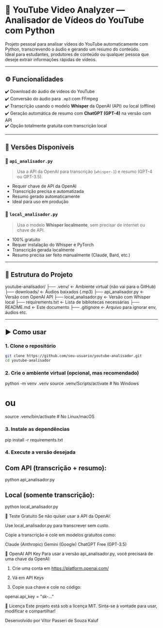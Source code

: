 # 🎥 YouTube Video Analyzer — Analisador de Vídeos do YouTube com Python

Projeto pessoal para analisar vídeos do YouTube automaticamente com Python, transcrevendo o áudio e gerando um resumo do conteúdo.  
Ideal para estudantes, produtores de conteúdo ou qualquer pessoa que deseje extrair informações rápidas de vídeos.

---

## ⚙️ Funcionalidades

✔️ Download do áudio de vídeos do YouTube  
✔️ Conversão do áudio para `.mp3` com FFmpeg  
✔️ Transcrição usando o modelo **Whisper** da OpenAI (API) ou local (offline)  
✔️ Geração automática de resumo com **ChatGPT (GPT-4)** na versão com API  
✔️ Opção totalmente gratuita com transcrição local

---

## 🧠 Versões Disponíveis

### 🔹 `api_analisador.py`
> Usa a API da OpenAI para transcrição (`whisper-1`) e resumo (GPT-4 ou GPT-3.5).
- Requer chave de API da OpenAI
- Transcrição precisa e automatizada
- Resumo gerado automaticamente
- Ideal para uso em produção

### 🔹 `local_analisador.py`
> Usa o modelo **Whisper localmente**, sem precisar de internet ou chave de API.
- 100% gratuito
- Requer instalação do Whisper e PyTorch
- Transcrição gerada localmente
- Resumo precisa ser feito manualmente (Claude, Bard, etc.)

---

## 📂 Estrutura do Projeto
youtube-analisador/
├── .venv/ ← Ambiente virtual (não vai para o GitHub)
├── downloads/ ← Áudios baixados (.mp3)
├── api_analisador.py ← Versão com OpenAI API
├── local_analisador.py ← Versão com Whisper local
├── requirements.txt ← Lista de bibliotecas necessárias
├── README.md ← Este documento
├── .gitignore ← Arquivo para ignorar env, áudios etc.


---

## ▶️ Como usar

### 1. Clone o repositório

```bash
git clone https://github.com/seu-usuario/youtube-analisador.git
cd youtube-analisador
```


### 2. Crie o ambiente virtual (opcional, mas recomendado)

python -m venv .venv
source .venv/Scripts/activate  # No Windows
# ou
source .venv/bin/activate      # No Linux/macOS


### 3. Instale as dependências

pip install -r requirements.txt


### 4. Execute a versão desejada

## Com API (transcrição + resumo):
python api_analisador.py

## Local (somente transcrição):

python local_analisador.py


🧪 Teste Gratuito
Se não quiser usar a API da OpenAI:

Use local_analisador.py para transcrever sem custo.

Copie a transcrição e cole em modelos gratuitos como:

Claude (Anthropic)
Gemini (Google)
ChatGPT Free (GPT-3.5)

🔐 OpenAI API Key
Para usar a versão api_analisador.py, você precisará de uma chave da OpenAI:

1. Crie uma conta em https://platform.openai.com/

2. Vá em API Keys

3. Copie sua chave e cole no código:

openai.api_key = "sk-..."

📄 Licença
Este projeto está sob a licença MIT.
Sinta-se à vontade para usar, modificar e compartilhar!

Desenvolvido por Vítor Passeri de Souza Kaluf
